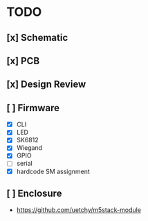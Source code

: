 # TODO

## [x] Schematic
## [x] PCB
## [x] Design Review

## [ ] Firmware
   - [x] CLI
   - [x] LED
   - [x] SK6812
   - [x] Wiegand 
   - [x] GPIO
   - [ ] serial
   - [x] hardcode SM assignment

## [ ] Enclosure
   - https://github.com/uetchy/m5stack-module